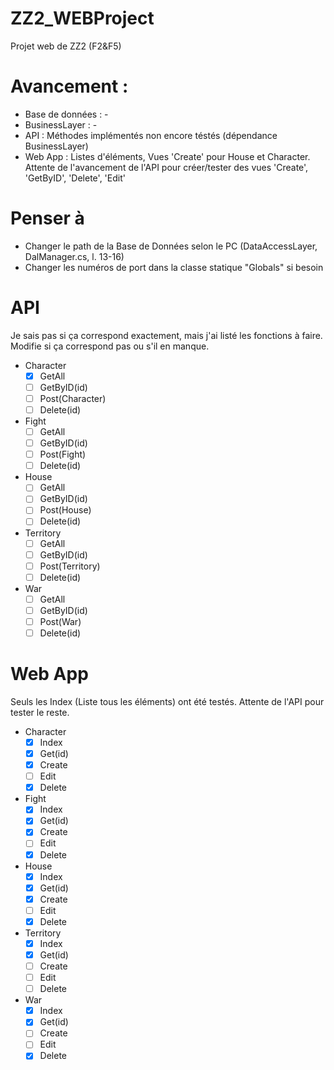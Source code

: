 # ZZ2_WEBProject
Projet web de ZZ2 (F2&amp;F5)


# Avancement :

* Base de données : -
* BusinessLayer : -
* API : Méthodes implémentés non encore téstés (dépendance BusinessLayer)
* Web App : Listes d'éléments, Vues 'Create' pour House et Character. Attente de l'avancement de l'API pour créer/tester des vues 'Create', 'GetByID', 'Delete', 'Edit'

# Penser à
* Changer le path de la Base de Données selon le PC  (DataAccessLayer, DalManager.cs, l. 13-16)
* Changer les numéros de port dans la classe statique "Globals" si besoin

# API
Je sais pas si ça correspond exactement, mais j'ai listé les fonctions à faire. Modifie si ça correspond pas ou s'il en manque.
* Character
  * [X] GetAll
  * [ ] GetByID(id)
  * [ ] Post(Character)
  * [ ] Delete(id)
* Fight
  * [ ] GetAll
  * [ ] GetByID(id)
  * [ ] Post(Fight)
  * [ ] Delete(id)
* House
  * [ ] GetAll
  * [ ] GetByID(id)
  * [ ] Post(House)
  * [ ] Delete(id)
* Territory
  * [ ] GetAll
  * [ ] GetByID(id)
  * [ ] Post(Territory)
  * [ ] Delete(id)
* War
  * [ ] GetAll
  * [ ] GetByID(id)
  * [ ] Post(War)
  * [ ] Delete(id)
  
# Web App
Seuls les Index (Liste tous les éléments) ont été testés. Attente de l'API pour tester le reste.
* Character
  * [X] Index
  * [X] Get(id)
  * [X] Create
  * [ ] Edit
  * [X] Delete
* Fight
  * [X] Index
  * [X] Get(id)
  * [X] Create
  * [ ] Edit
  * [X] Delete
* House
  * [X] Index
  * [X] Get(id)
  * [X] Create
  * [ ] Edit
  * [X] Delete
* Territory
  * [X] Index
  * [X] Get(id)
  * [ ] Create
  * [ ] Edit
  * [ ] Delete
* War
  * [X] Index
  * [X] Get(id)
  * [ ] Create
  * [ ] Edit
  * [X] Delete
